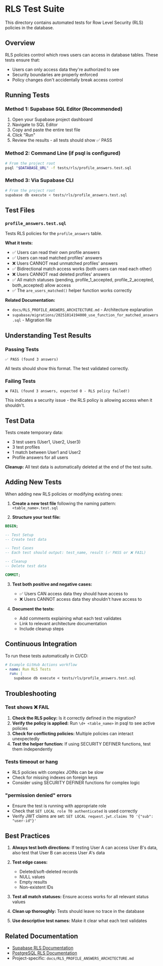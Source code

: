 # RLS Test Suite

This directory contains automated tests for Row Level Security (RLS) policies in the database.

## Overview

RLS policies control which rows users can access in database tables. These tests ensure that:
- Users can only access data they're authorized to see
- Security boundaries are properly enforced
- Policy changes don't accidentally break access control

## Running Tests

### Method 1: Supabase SQL Editor (Recommended)

1. Open your Supabase project dashboard
2. Navigate to SQL Editor
3. Copy and paste the entire test file
4. Click "Run"
5. Review the results - all tests should show ✅ PASS

### Method 2: Command Line (if psql is configured)

```bash
# From the project root
psql "$DATABASE_URL" -f tests/rls/profile_answers.test.sql
```

### Method 3: Via Supabase CLI

```bash
# From the project root
supabase db execute < tests/rls/profile_answers.test.sql
```

## Test Files

### `profile_answers.test.sql`

Tests RLS policies for the `profile_answers` table.

**What it tests:**
- ✅ Users can read their own profile answers
- ✅ Users can read matched profiles' answers
- ❌ Users CANNOT read unmatched profiles' answers
- ✅ Bidirectional match access works (both users can read each other)
- ❌ Users CANNOT read deleted profiles' answers
- ✅ All match statuses (pending, profile_1_accepted, profile_2_accepted, both_accepted) allow access
- ✅ The `are_users_matched()` helper function works correctly

**Related Documentation:**
- `docs/RLS_PROFILE_ANSWERS_ARCHITECTURE.md` - Architecture explanation
- `supabase/migrations/20251014194000_use_function_for_matched_answers.sql` - Migration file

## Understanding Test Results

### Passing Tests
```
✅ PASS (found 3 answers)
```
All tests should show this format. The test validated correctly.

### Failing Tests
```
❌ FAIL (found 3 answers, expected 0 - RLS policy failed!)
```
This indicates a security issue - the RLS policy is allowing access when it shouldn't.

## Test Data

Tests create temporary data:
- 3 test users (User1, User2, User3)
- 3 test profiles
- 1 match between User1 and User2
- Profile answers for all users

**Cleanup:** All test data is automatically deleted at the end of the test suite.

## Adding New Tests

When adding new RLS policies or modifying existing ones:

1. **Create a new test file** following the naming pattern: `<table_name>.test.sql`

2. **Structure your test file:**
```sql
BEGIN;

-- Test Setup
-- Create test data

-- Test Cases
-- Each test should output: test_name, result (✅ PASS or ❌ FAIL)

-- Cleanup
-- Delete test data

COMMIT;
```

3. **Test both positive and negative cases:**
   - ✅ Users CAN access data they should have access to
   - ❌ Users CANNOT access data they shouldn't have access to

4. **Document the tests:**
   - Add comments explaining what each test validates
   - Link to relevant architecture documentation
   - Include cleanup steps

## Continuous Integration

To run these tests automatically in CI/CD:

```yaml
# Example GitHub Actions workflow
- name: Run RLS Tests
  run: |
    supabase db execute < tests/rls/profile_answers.test.sql
```

## Troubleshooting

### Test shows ❌ FAIL

1. **Check the RLS policy:** Is it correctly defined in the migration?
2. **Verify the policy is applied:** Run `\d+ <table_name>` in psql to see active policies
3. **Check for conflicting policies:** Multiple policies can interact unexpectedly
4. **Test the helper function:** If using SECURITY DEFINER functions, test them independently

### Tests timeout or hang

- RLS policies with complex JOINs can be slow
- Check for missing indexes on foreign keys
- Consider using SECURITY DEFINER functions for complex logic

### "permission denied" errors

- Ensure the test is running with appropriate role
- Check that `SET LOCAL role TO authenticated` is used correctly
- Verify JWT claims are set: `SET LOCAL request.jwt.claims TO '{"sub": "user-id"}'`

## Best Practices

1. **Always test both directions:** If testing User A can access User B's data, also test that User B can access User A's data

2. **Test edge cases:**
   - Deleted/soft-deleted records
   - NULL values
   - Empty results
   - Non-existent IDs

3. **Test all match statuses:** Ensure access works for all relevant status values

4. **Clean up thoroughly:** Tests should leave no trace in the database

5. **Use descriptive test names:** Make it clear what each test validates

## Related Documentation

- [Supabase RLS Documentation](https://supabase.com/docs/guides/auth/row-level-security)
- [PostgreSQL RLS Documentation](https://www.postgresql.org/docs/current/ddl-rowsecurity.html)
- Project-specific: `docs/RLS_PROFILE_ANSWERS_ARCHITECTURE.md`
